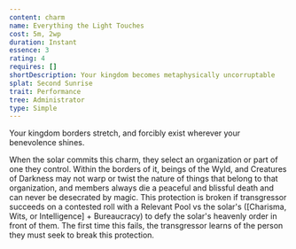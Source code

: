```yaml
---
content: charm
name: Everything the Light Touches
cost: 5m, 2wp
duration: Instant
essence: 3
rating: 4
requires: []
shortDescription: Your kingdom becomes metaphysically uncorruptable
splat: Second Sunrise
trait: Performance
tree: Administrator
type: Simple
---
```

Your kingdom borders stretch, and forcibly exist wherever your benevolence shines.

When the solar commits this charm, they select an organization or part of one they control. Within the borders of it, beings of the Wyld, and Creatures of Darkness may not warp or twist the nature of things that belong to that organization, and members always die a peaceful and blissful death and can never be desecrated by magic. This protection is broken if transgressor succeeds on a contested roll with a Relevant Pool vs the solar's (\[Charisma, Wits, or Intelligence] + Bureaucracy) to defy the solar's heavenly order in front of them. The first time this fails, the transgressor learns of the person they must seek to break this protection.
